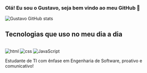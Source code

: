 ### Olá! Eu sou o Gustavo, seja bem vindo ao meu GitHub 👋
![Gustavo GitHub stats](https://github-readme-stats.vercel.app/api?username=Gustavobiz&show_icons=true&theme=dracula)
## Tecnologias que uso no meu dia a dia 

<div Style="display: inline_block"><br/>
   <img aling="center" alt="html" src="https://img.shields.io/badge/HTML5-E34F26?style=for-the-badge&logo=html5&logoColor=white"/>
   <img aling="center" alt="css" src="https://img.shields.io/badge/CSS3-1572B6?style=for-the-badge&logo=css3&logoColor=white"/>
   <img aling="center" alt="JavaScript" src="https://img.shields.io/badge/JavaScript-F7DF1E?style=for-the-badge&logo=javascript&logoColor=black"/>

   
  Estudante de TI com ênfase em Engenharia de Software, proativo e comunicativo!
</div>
